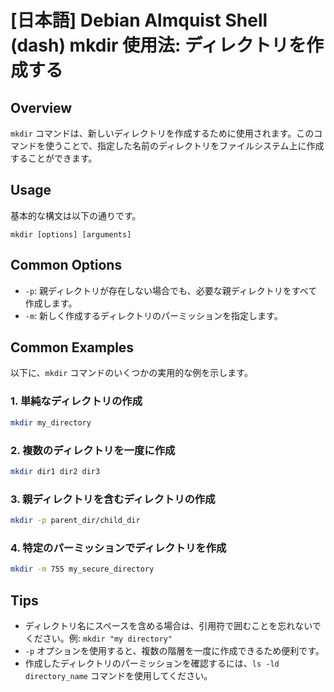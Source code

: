 # [日本語] Debian Almquist Shell (dash) mkdir 使用法: ディレクトリを作成する

## Overview
`mkdir` コマンドは、新しいディレクトリを作成するために使用されます。このコマンドを使うことで、指定した名前のディレクトリをファイルシステム上に作成することができます。

## Usage
基本的な構文は以下の通りです。

```
mkdir [options] [arguments]
```

## Common Options
- `-p`: 親ディレクトリが存在しない場合でも、必要な親ディレクトリをすべて作成します。
- `-m`: 新しく作成するディレクトリのパーミッションを指定します。

## Common Examples
以下に、`mkdir` コマンドのいくつかの実用的な例を示します。

### 1. 単純なディレクトリの作成
```bash
mkdir my_directory
```

### 2. 複数のディレクトリを一度に作成
```bash
mkdir dir1 dir2 dir3
```

### 3. 親ディレクトリを含むディレクトリの作成
```bash
mkdir -p parent_dir/child_dir
```

### 4. 特定のパーミッションでディレクトリを作成
```bash
mkdir -m 755 my_secure_directory
```

## Tips
- ディレクトリ名にスペースを含める場合は、引用符で囲むことを忘れないでください。例: `mkdir "my directory"`
- `-p` オプションを使用すると、複数の階層を一度に作成できるため便利です。
- 作成したディレクトリのパーミッションを確認するには、`ls -ld directory_name` コマンドを使用してください。